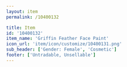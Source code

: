 ```yaml
---
layout: item
permalink: /10400132

title: Item
id: '10400132'
item_name: 'Griffin Feather Face Paint'
icon_url: 'item/icon/customize/10400131.png'
sub_header: ['Gender: Female', 'Cosmetic']
footer: ['Untradable, Unsellable']
---
```


